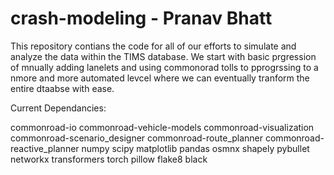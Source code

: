 # crash-modeling - Pranav Bhatt

This repository contians the code for all of our efforts to simulate and analyze the data within the TIMS database. We start with basic prgression of mnually adding lanelets and using 
commonorad tolls to pprogrssing to a nmore and more automated levcel where we can eventually tranform the entire dtaabse with ease.

Current Dependancies: 

commonroad-io
commonroad-vehicle-models
commonroad-visualization
commonroad-scenario_designer
commonroad-route_planner
commonroad-reactive_planner
numpy
scipy
matplotlib
pandas
osmnx
shapely
pybullet
networkx
transformers
torch
pillow
flake8
black

